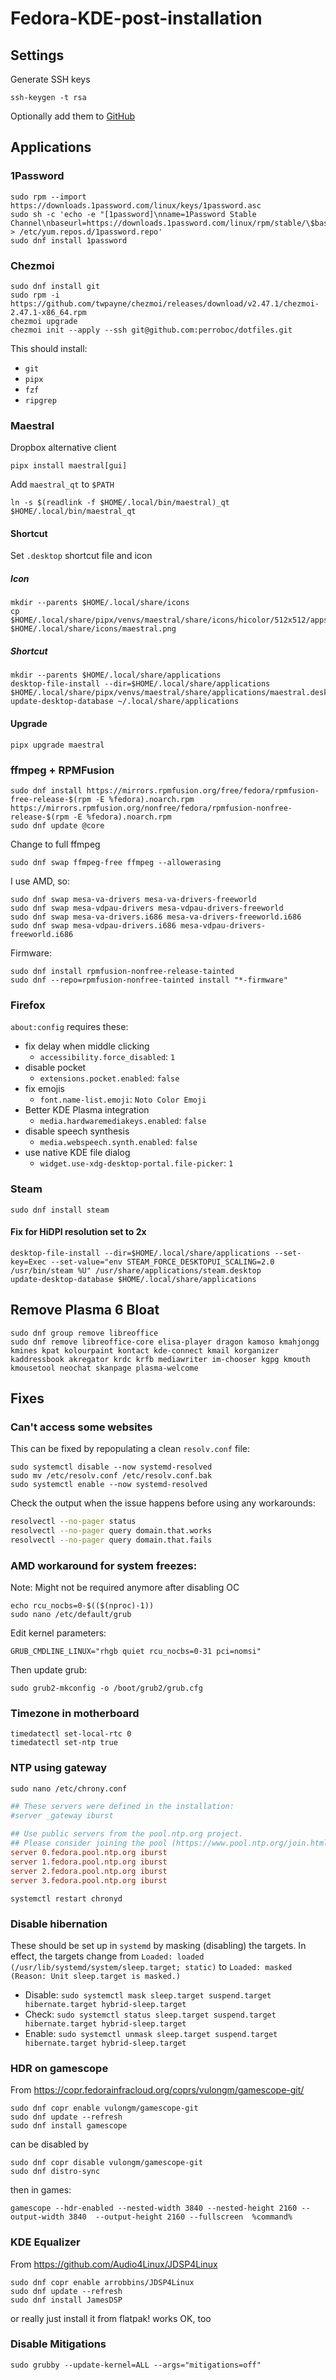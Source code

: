 # Fedora-KDE-post-installation

## Settings

Generate SSH keys
```
ssh-keygen -t rsa
```

Optionally add them to [GitHub](https://github.com/settings/ssh/new)

## Applications
### 1Password


```
sudo rpm --import https://downloads.1password.com/linux/keys/1password.asc
sudo sh -c 'echo -e "[1password]\nname=1Password Stable Channel\nbaseurl=https://downloads.1password.com/linux/rpm/stable/\$basearch\nenabled=1\ngpgcheck=1\nrepo_gpgcheck=1\ngpgkey=\"https://downloads.1password.com/linux/keys/1password.asc\"" > /etc/yum.repos.d/1password.repo'
sudo dnf install 1password
```


### Chezmoi


```
sudo dnf install git
sudo rpm -i https://github.com/twpayne/chezmoi/releases/download/v2.47.1/chezmoi-2.47.1-x86_64.rpm
chezmoi upgrade
chezmoi init --apply --ssh git@github.com:perroboc/dotfiles.git
```


This should install:
- `git`
- `pipx`
- `fzf`
- `ripgrep`
### Maestral


Dropbox alternative client


```
pipx install maestral[gui]
```


Add `maestral_qt` to `$PATH`


```shell
ln -s $(readlink -f $HOME/.local/bin/maestral)_qt $HOME/.local/bin/maestral_qt
```
#### Shortcut


Set `.desktop` shortcut file and icon
##### Icon
```
mkdir --parents $HOME/.local/share/icons
cp $HOME/.local/share/pipx/venvs/maestral/share/icons/hicolor/512x512/apps/maestral.png $HOME/.local/share/icons/maestral.png
```
##### Shortcut
```
mkdir --parents $HOME/.local/share/applications
desktop-file-install --dir=$HOME/.local/share/applications $HOME/.local/share/pipx/venvs/maestral/share/applications/maestral.desktop
update-desktop-database ~/.local/share/applications
```


#### Upgrade


```
pipx upgrade maestral
```

### ffmpeg + RPMFusion


```
sudo dnf install https://mirrors.rpmfusion.org/free/fedora/rpmfusion-free-release-$(rpm -E %fedora).noarch.rpm https://mirrors.rpmfusion.org/nonfree/fedora/rpmfusion-nonfree-release-$(rpm -E %fedora).noarch.rpm
sudo dnf update @core
```

Change to full ffmpeg
```
sudo dnf swap ffmpeg-free ffmpeg --allowerasing
```

I use AMD, so:
```
sudo dnf swap mesa-va-drivers mesa-va-drivers-freeworld
sudo dnf swap mesa-vdpau-drivers mesa-vdpau-drivers-freeworld
sudo dnf swap mesa-va-drivers.i686 mesa-va-drivers-freeworld.i686
sudo dnf swap mesa-vdpau-drivers.i686 mesa-vdpau-drivers-freeworld.i686
```

Firmware:
```
sudo dnf install rpmfusion-nonfree-release-tainted
sudo dnf --repo=rpmfusion-nonfree-tainted install "*-firmware"
```

### Firefox


`about:config` requires these:


- fix delay when middle clicking
	- `accessibility.force_disabled`: `1` 
- disable pocket
	- `extensions.pocket.enabled`: `false`
- fix emojis
	- `font.name-list.emoji`: `Noto Color Emoji`
- Better KDE Plasma integration
	- `media.hardwaremediakeys.enabled`: `false`
- disable speech synthesis
	- `media.webspeech.synth.enabled`: `false`
- use native KDE file dialog
	- `widget.use-xdg-desktop-portal.file-picker`: `1`
### Steam


```
sudo dnf install steam
```
#### Fix for HiDPI resolution set to 2x


```
desktop-file-install --dir=$HOME/.local/share/applications --set-key=Exec --set-value="env STEAM_FORCE_DESKTOPUI_SCALING=2.0 /usr/bin/steam %U" /usr/share/applications/steam.desktop
update-desktop-database $HOME/.local/share/applications
```
## Remove Plasma 6 Bloat


```
sudo dnf group remove libreoffice
sudo dnf remove libreoffice-core elisa-player dragon kamoso kmahjongg kmines kpat kolourpaint kontact kde-connect kmail korganizer kaddressbook akregator krdc krfb mediawriter im-chooser kgpg kmouth kmousetool neochat skanpage plasma-welcome
```


## Fixes


### Can't access some websites


This can be fixed by repopulating a clean `resolv.conf` file:
```shell
sudo systemctl disable --now systemd-resolved
sudo mv /etc/resolv.conf /etc/resolv.conf.bak
sudo systemctl enable --now systemd-resolved
```


Check the output when the issue happens before using any workarounds:


```bash
resolvectl --no-pager status
resolvectl --no-pager query domain.that.works
resolvectl --no-pager query domain.that.fails
```
### AMD workaround for system freezes:


Note: Might not be required anymore after disabling OC


```shell
echo rcu_nocbs=0-$(($(nproc)-1))
sudo nano /etc/default/grub
```


Edit kernel parameters:
```
GRUB_CMDLINE_LINUX="rhgb quiet rcu_nocbs=0-31 pci=nomsi"
```


Then update grub:
```
sudo grub2-mkconfig -o /boot/grub2/grub.cfg
```


### Timezone in motherboard


```
timedatectl set-local-rtc 0
timedatectl set-ntp true
```


### NTP using gateway


```
sudo nano /etc/chrony.conf
```


```conf
## These servers were defined in the installation:  
#server _gateway iburst  
  
## Use public servers from the pool.ntp.org project.  
## Please consider joining the pool (https://www.pool.ntp.org/join.html).  
server 0.fedora.pool.ntp.org iburst  
server 1.fedora.pool.ntp.org iburst  
server 2.fedora.pool.ntp.org iburst  
server 3.fedora.pool.ntp.org iburst
```


```
systemctl restart chronyd
```


### Disable hibernation


These should be set up in `systemd` by masking (disabling) the targets. In effect, the targets change from `Loaded: loaded (/usr/lib/systemd/system/sleep.target; static)` to `Loaded: masked (Reason: Unit sleep.target is masked.)`


- Disable: `sudo systemctl mask sleep.target suspend.target hibernate.target hybrid-sleep.target`
- Check: `sudo systemctl status sleep.target suspend.target hibernate.target hybrid-sleep.target`
- Enable: `sudo systemctl unmask sleep.target suspend.target hibernate.target hybrid-sleep.target` 


### HDR on gamescope


From https://copr.fedorainfracloud.org/coprs/vulongm/gamescope-git/


```shell
sudo dnf copr enable vulongm/gamescope-git
sudo dnf update --refresh
sudo dnf install gamescope
```


can be disabled by


```shell
sudo dnf copr disable vulongm/gamescope-git
sudo dnf distro-sync
```


then in games:


```
gamescope --hdr-enabled --nested-width 3840 --nested-height 2160 --output-width 3840  --output-height 2160 --fullscreen  %command%
```


### KDE Equalizer


From https://github.com/Audio4Linux/JDSP4Linux
```shell
sudo dnf copr enable arrobbins/JDSP4Linux
sudo dnf update --refresh
sudo dnf install JamesDSP
```


or really just install it from flatpak! works OK, too


### Disable Mitigations


`sudo grubby --update-kernel=ALL --args="mitigations=off"`
